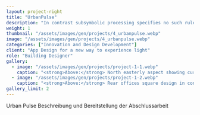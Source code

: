 ```yaml
---
layout: project-right
title: "UrbanPulse"
description: "In contrast subsymbolic processing specifies no such rules a priori and relies on emergent properties of processing units"
weight: 1
thumbnail: "/assets/images/gen/projects/4_urbanpulse.webp"
image: "/assets/images/gen/projects/4_urbanpulse.webp"
categories: ["Innovation and Design Development"]
client: "App Design for a new way to experience light"
role: "Building Designer"
gallery:
  - image: "/assets/images/gen/projects/project-1-1.webp"
    caption: "<strong>Above:</strong> North easterly aspect showing curved design"
  - image: "/assets/images/gen/projects/project-1-2.webp"
    caption: "<strong>Above:</strong> Rear offices square design in contrast"
gallery_limit: 2
---
```


Urban Pulse Beschreibung und Bereitstellung der Abschlussarbeit
